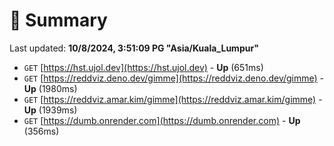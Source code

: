 # 📖 Summary
Last updated: **10/8/2024, 3:51:09 PG "Asia/Kuala_Lumpur"**

- `GET` [https://hst.ujol.dev](https://hst.ujol.dev) - **Up** (651ms)
- `GET` [https://reddviz.deno.dev/gimme](https://reddviz.deno.dev/gimme) - **Up** (1980ms)
- `GET` [https://reddviz.amar.kim/gimme](https://reddviz.amar.kim/gimme) - **Up** (1939ms)
- `GET` [https://dumb.onrender.com](https://dumb.onrender.com) - **Up** (356ms)
